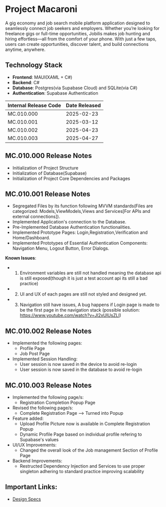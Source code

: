 # **Project Macaroni**

A gig economy and job search mobile platform application designed to seamlessly connect job seekers and employers. Whether you’re looking for freelance gigs or full-time opportunities, Jobilis makes job hunting and hiring effortless—all from the comfort of your phone. With just a few taps, users can create opportunities, discover talent, and build connections anytime, anywhere.

## **Technology Stack**

- **Frontend**: MAUI(XAML + C#)
- **Backend**: C#
- **Database**: Postgres(via Supabase Cloud) and SQLite(via C#)
- **Authentication**: Supabase Authentication

| **Internal Release Code** | **Date Released** |
| ------------------------- | ----------------- |
| MC.010.000                | 2025-02-23        |
| MC.010.001                | 2025-03-12        |
| MC.010.002                | 2025-04-23        |
| MC.010.003                | 2025-04-27        |


## MC.010.000 Release Notes

- Initialization of Project Structure
- Initialization of Database(Supabase)
- Initialization of Project Core Dependencies and Packages

## MC.010.001 Release Notes

- Segregated Files by its function following MVVM standards(Files are categorized: Models,ViewModels,Views and Services[For APIs and external connections]).
- Implemented Application's connection to the Database.
- Pre-Implemented Database Authentication functionalities.
- Implemented Prototype Pages: Login,Registration,Verification and Home/Dashboard.
- Implemented Prototypes of Essential Authentication Components: Navigation Menu, Logout Button, Error Dialogs.

**Known Issues**:

- 1. Environment variables are still not handled meaning the database api is still exposed(though it is just a test account api its still a bad practice)
- 2. UI and UX of each pages are still not styled and designed yet.
- 3. Navigation still have issues, A bug happens if Login page is made to be the first page in the navigation stack (possible solution: https://www.youtube.com/watch?v=Jl2xUIUsZLI)
## MC.010.002 Release Notes

- Implemented the following pages:
  - Profile Page
  - Job Post Page
- Implemented Session Handling:
  - User session is now saved in the device to avoid re-login
  - User session is now saved in the database to avoid re-login
 
## MC.010.003 Release Notes

- Implemented the following page/s:
  - Registration Completion Popup Page
- Revised the following page/s:
  - Complete Registration Page --> Turned into Popup
- Feature added:
  - Upload Profile Picture now is available in Complete Registration Popup
  - Dynamic Profile Page based on individual profile refering to Supabase's values
- UI/UX Improvements:
  - Changed the overall look of the Job management Section of Profile Page
- Backend Improvements:
  - Restructed Dependency Injection and Services to use proper singleton adhering to standard practice improving scalability

## Important Links:

- [Design Specs](https://github.com/NykuluzC/macaroni)
